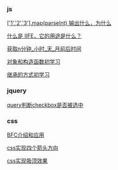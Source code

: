 <!--
 * @Author: your name
 * @Date: 2020-01-21 14:20:37
 * @LastEditTime : 2020-01-21 16:23:17
 * @LastEditors  : Please set LastEditors
 * @Description: In User Settings Edit
 * @FilePath: /fe_blog/README.md
 -->

### js
[['1','2','3'].map(parseInt) 输出什么，为什么](https://github.com/liangchaofei/fe_blog/blob/master/js/01/README.md)

[什么是 IIFE，它的用途是什么？](https://github.com/liangchaofei/fe_blog/blob/master/js/02/README.md)

[获取n分钟_小时_天_月前后时间](https://github.com/liangchaofei/fe_blog/blob/master/js/03/README.md)

[对象和构造函数初学习](https://github.com/liangchaofei/fe_blog/blob/master/js/04/README.md)

[继承的方式初学习](https://github.com/liangchaofei/fe_blog/blob/master/js/05/README.md)

### jquery
[query判断checkbox是否被选中](https://github.com/liangchaofei/fe_blog/blob/master/jq/01/README.md)


### css
[BFC介绍和应用](https://github.com/liangchaofei/fe_blog/blob/master/css/01/README.md)

[css实现四个箭头方向](https://github.com/liangchaofei/fe_blog/blob/master/css/02/README.md)

[css实现吸顶效果](https://github.com/liangchaofei/fe_blog/blob/master/css/03/README.md)